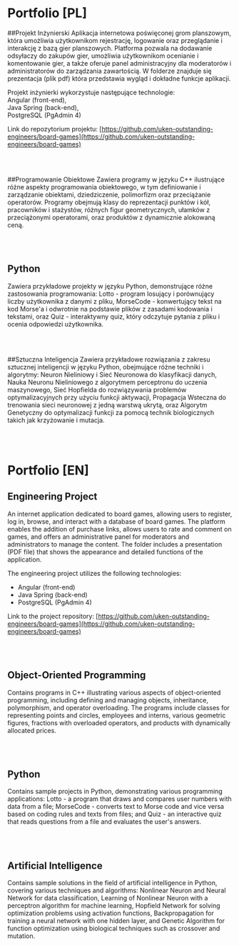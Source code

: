 # Portfolio [PL]
##Projekt Inżynierski 
Aplikacja internetowa poświęconej grom planszowym, która umożliwia użytkownikom rejestrację, logowanie oraz przeglądanie i interakcję z bazą gier planszowych. Platforma pozwala na dodawanie odsyłaczy do zakupów gier, umożliwia użytkownikom ocenianie i komentowanie gier, a także oferuje panel administracyjny dla moderatorów i administratorów do zarządzania zawartością. W folderze znajduje się prezentacja (plik pdf) która przedstawia wygląd i dokładne funkcje aplikacji.

Projekt inżynierki wykorzystuje następujące technologie: <br>
Angular (front-end), <br>
Java Spring (back-end),<br>
PostgreSQL (PgAdmin 4)

Link do repozytorium projektu: [https://github.com/uken-outstanding-engineers/board-games](https://github.com/uken-outstanding-engineers/board-games)

<br><br>

##Programowanie Obiektowe
Zawiera programy w języku C++ ilustrujące różne aspekty programowania obiektowego, w tym definiowanie i zarządzanie obiektami, dziedziczenie, polimorfizm oraz przeciążanie operatorów. Programy obejmują klasy do reprezentacji punktów i kół, pracowników i stażystów, różnych figur geometrycznych, ułamków z przeciążonymi operatorami, oraz produktów z dynamicznie alokowaną ceną.

<br><br>

## Python 
Zawiera przykładowe projekty w języku Python, demonstrujące różne zastosowania programowania: Lotto - program losujący i porównujący liczby użytkownika z danymi z pliku, MorseCode - konwertujący tekst na kod Morse'a i odwrotnie na podstawie plików z zasadami kodowania i tekstami, oraz Quiz - interaktywny quiz, który odczytuje pytania z pliku i ocenia odpowiedzi użytkownika.

<br><br>

##Sztuczna Inteligencja
Zawiera przykładowe rozwiązania z zakresu sztucznej inteligencji w języku Python, obejmujące różne techniki i algorytmy: Neuron Nieliniowy i Sieć Neuronowa do klasyfikacji danych, Nauka Neuronu Nieliniowego z algorytmem perceptronu do uczenia maszynowego, Sieć Hopfielda do rozwiązywania problemów optymalizacyjnych przy użyciu funkcji aktywacji, Propagacja Wsteczna do trenowania sieci neuronowej z jedną warstwą ukrytą, oraz Algorytm Genetyczny do optymalizacji funkcji za pomocą technik biologicznych takich jak krzyżowanie i mutacja.

<br><br>

# Portfolio [EN]

## Engineering Project
An internet application dedicated to board games, allowing users to register, log in, browse, and interact with a database of board games. The platform enables the addition of purchase links, allows users to rate and comment on games, and offers an administrative panel for moderators and administrators to manage the content. The folder includes a presentation (PDF file) that shows the appearance and detailed functions of the application.

The engineering project utilizes the following technologies: <br>
- Angular (front-end) <br>
- Java Spring (back-end) <br>
- PostgreSQL (PgAdmin 4)

Link to the project repository: [https://github.com/uken-outstanding-engineers/board-games](https://github.com/uken-outstanding-engineers/board-games)

<br><br>

## Object-Oriented Programming
Contains programs in C++ illustrating various aspects of object-oriented programming, including defining and managing objects, inheritance, polymorphism, and operator overloading. The programs include classes for representing points and circles, employees and interns, various geometric figures, fractions with overloaded operators, and products with dynamically allocated prices.

<br><br>

## Python
Contains sample projects in Python, demonstrating various programming applications: Lotto - a program that draws and compares user numbers with data from a file; MorseCode - converts text to Morse code and vice versa based on coding rules and texts from files; and Quiz - an interactive quiz that reads questions from a file and evaluates the user's answers.

<br><br>

## Artificial Intelligence
Contains sample solutions in the field of artificial intelligence in Python, covering various techniques and algorithms: Nonlinear Neuron and Neural Network for data classification, Learning of Nonlinear Neuron with a perceptron algorithm for machine learning, Hopfield Network for solving optimization problems using activation functions, Backpropagation for training a neural network with one hidden layer, and Genetic Algorithm for function optimization using biological techniques such as crossover and mutation.

